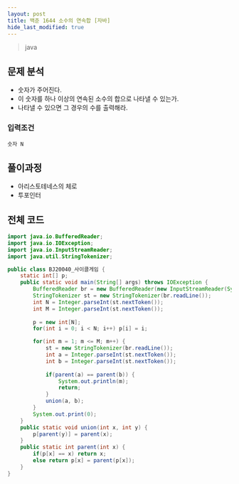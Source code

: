 ```yaml
---
layout: post
title: 백준 1644 소수의 연속합 [자바]
hide_last_modified: true
---
```


> java

## 문제 분석

- 숫자가 주어진다.
- 이 숫자를 하나 이상의 연속된 소수의 합으로 나타낼 수 있는가.
- 나타낼 수 있으면 그 경우의 수를 출력해라.



### 입력조건

```
숫자 N
```



## 풀이과정

- 아리스토테네스의 체로 
- 투포인터



## 전체 코드

```java
import java.io.BufferedReader;
import java.io.IOException;
import java.io.InputStreamReader;
import java.util.StringTokenizer;

public class BJ20040_사이클게임 {
	static int[] p;
	public static void main(String[] args) throws IOException {
		BufferedReader br = new BufferedReader(new InputStreamReader(System.in));
		StringTokenizer st = new StringTokenizer(br.readLine());
		int N = Integer.parseInt(st.nextToken());
		int M = Integer.parseInt(st.nextToken());
		
		p = new int[N];
		for(int i = 0; i < N; i++) p[i] = i;

		for(int m = 1; m <= M; m++) {
			st = new StringTokenizer(br.readLine());
			int a = Integer.parseInt(st.nextToken());
			int b = Integer.parseInt(st.nextToken());
			
			if(parent(a) == parent(b)) {
				System.out.println(m);
				return;
			}
			union(a, b);
		}
		System.out.print(0);
	}
	public static void union(int x, int y) {
		p[parent(y)] = parent(x);
	}
	public static int parent(int x) {
		if(p[x] == x) return x;
		else return p[x] = parent(p[x]);
	}
}
```

